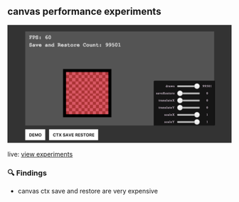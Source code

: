 ## canvas performance experiments
![example image](/example.png)

live: [view experiments](https://sean-codes.github.io/canvas-performance)

### 🔍 Findings

- canvas ctx save and restore are very expensive
 
